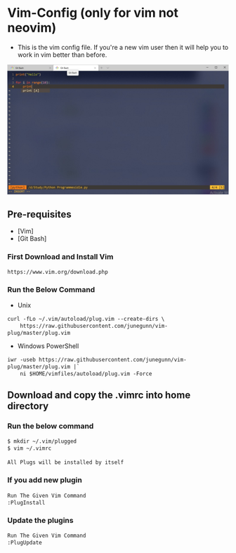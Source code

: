 # Vim-Config (only for vim not neovim)
* This is the vim config file. If you're a new vim user then it will help you to work in vim better than before.

![Demo](./images/demo.jpg)

## Pre-requisites
* [Vim]
* [Git Bash]


### First Download and Install Vim
```
https://www.vim.org/download.php
```

### Run the Below Command
* Unix
```
curl -fLo ~/.vim/autoload/plug.vim --create-dirs \
    https://raw.githubusercontent.com/junegunn/vim-plug/master/plug.vim
```

* Windows PowerShell
```
iwr -useb https://raw.githubusercontent.com/junegunn/vim-plug/master/plug.vim |`
    ni $HOME/vimfiles/autoload/plug.vim -Force
```

## Download and copy the .vimrc into home directory


### Run the below command
```
$ mkdir ~/.vim/plugged
$ vim ~/.vimrc

All Plugs will be installed by itself
```

### If you add new plugin
```
Run The Given Vim Command
:PlugInstall
```

### Update the plugins
```
Run The Given Vim Command
:PlugUpdate
```
